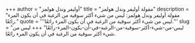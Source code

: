 +++
author = "أوليفر وندل هولمز"
title = "مقولة أوليفر وندل هولمز"
description = "مقولة أوليفر وندل هولمز: ليس من شيء أكثر سوقية من الرغبة في أن يكون المرء رائعًا."
quote = '''ليس من شيء أكثر سوقية من الرغبة في أن يكون المرء رائعًا.''' 
slug = "ليس-من-شيء-أكثر-سوقية-من-الرغبة-في-أن-يكون-المرء-رائعًا"
+++
ليس من شيء أكثر سوقية من الرغبة في أن يكون المرء رائعًا.

